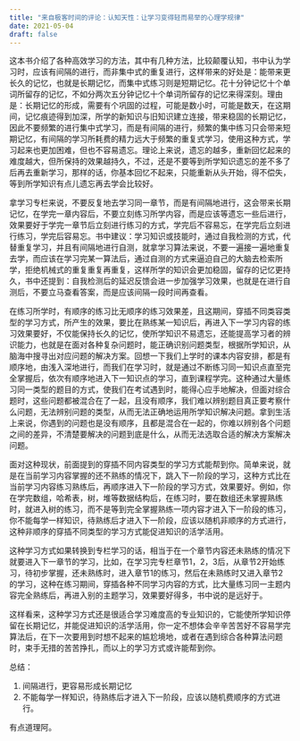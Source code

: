 ```yaml
---
title: "来自极客时间的评论：认知天性：让学习变得轻而易举的心理学规律"
date: 2021-05-04
draft: false
---
```

这本书介绍了各种高效学习的方法，其中有几种方法，比较颠覆认知，书中认为学习时，应该有间隔的进行，而非集中式的重复进行，这样带来的好处是：能带来更长久的记忆，也就是长期记忆，而集中式练习则是短期记忆。花十分钟记忆十个单词所留存的记忆，不如分两次五分钟记忆十个单词所留存的记忆来得深刻。理由是：长期记忆的形成，需要有个巩固的过程，可能是数小时，可能是数天，在这期间，记忆痕迹得到加深，所学的新知识与旧知识建立连接，带来稳固的长期记忆，因此不要频繁的进行集中式学习，而是有间隔的进行，频繁的集中练习只会带来短期记忆，有间隔的学习所耗费的精力远大于频繁的重复式学习，使用这种方式，学习起来也更加困难，但也不容易遗忘。理论上来说，遗忘的越多，重新回忆起来的难度越大，但所保持的效果越持久，不过，还是不要等到所学知识遗忘的差不多了后再去重新学习，那样的话，你基本回忆不起来，只能重新从头开始，得不偿失，等到所学知识有点儿遗忘再去学会比较好。

拿学习专栏来说，不要反复地去学习同一章节，而是有间隔地进行，这会带来长期记忆，在学完一章内容后，不要立刻练习所学内容，而是应该等遗忘一些后进行，效果要好于学完一章节后立刻进行练习的方式，学完后不容易忘，在学完后立刻进行练习，学完后容易忘。书中建议：学习知识或技能时，通过自我检测的方式，代替重复学习，并且有间隔地进行自测，就拿学习算法来说，不要一遍接一遍地重复去学，而应该在学习完某一算法后，通过自测的方式来逼迫自己的大脑去检索所学，拒绝机械式的重复重复再重复，这样所学的知识会更加稳固，留存的记忆更持久，书中还提到：自我检测后的延迟反馈会进一步加强学习效果，也就是在进行自测后，不要立马查看答案，而是应该间隔一段时间再查看。

在练习所学时，有顺序的练习比无顺序的练习效果差，且这期间，穿插不同类容类型的学习方式，所产生的效果，要比在熟练某一知识后，再进入下一学习内容的练习效果要好，不仅能保持长久的记忆，使所学知识不易遗忘，还能提高学习者的辨识能力，也就是在面对各种复杂问题时，能正确识别问题类型，根据所学知识，从脑海中搜寻出对应问题的解决方案。回想一下我们上学时的课本内容安排，都是有顺序地，由浅入深地进行，而我们在学习时，就是通过不断练习同一知识点直至完全掌握后，依次有顺序地进入下一知识点的学习，直到课程学完。这种通过大量练习同一类型的题目的方式，使我们在考试遇到时，能得心应手地解决，但面对综合题时，这些问题都被混合在了一起，且没有顺序，我们难以辨别题目真正要考察什么问题，无法辨别问题的类型，从而无法正确地运用所学知识解决问题。拿到生活上来说，你遇到的问题也是没有顺序，且都是混合在一起的，你难以辨别各个问题之间的差异，不清楚要解决的问题到底是什么，从而无法选取合适的解决方案解决问题。

面对这种现状，前面提到的穿插不同内容类型的学习方式能帮到你。简单来说，就是在当前学习内容掌握的还不熟练的情况下，跳入下一阶段的学习，这种方式比在当前学习内容练习熟练后，再顺序进入下一阶段的学习方式，效果要好。例如，你在学完数组，哈希表，树，堆等数据结构后，在练习时，要在数组还未掌握熟练时，就进入树的练习，而不是等到完全掌握熟练一项内容才进入下一阶段的练习，你不能每学一样知识，待熟练后才进入下一阶段，应该以随机非顺序的方式进行，这种非顺序的穿插不同类型的学习方式能促进知识的活学活用。

这种学习方式如果转换到专栏学习的话，相当于在一个章节内容还未熟练的情况下就要进入下一章节的学习，比如，在学习完专栏章节1，2，3后，从章节2开始练习，待初步掌握，还未熟练时，进入章节1的练习，然后在未熟练时又进入章节2的学习，这种在练习期间，穿插各种不同学习内容的方式，比大量练习同一主题内容完全熟练后，再进入别的主题学习，效果要好得多，书中说的是远好于。

这样看来，这种学习方式还是很适合学习难度高的专业知识的，它能使所学知识停留在长期记忆，并能促进知识的活学活用，你一定不想体会辛辛苦苦好不容易学完算法后，在下一次要用到时想不起来的尴尬境地，或者在遇到综合各种算法问题时，束手无措的苦苦挣扎，而以上的学习方式或许能帮到你。


总结：

1. 间隔进行，更容易形成长期记忆
2. 不能每学一样知识，待熟练后才进入下一阶段，应该以随机费顺序的方式进行。

有点道理阿。
